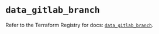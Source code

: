 # `data_gitlab_branch`

Refer to the Terraform Registry for docs: [`data_gitlab_branch`](https://registry.terraform.io/providers/gitlabhq/gitlab/17.7.1/docs/data-sources/branch).
